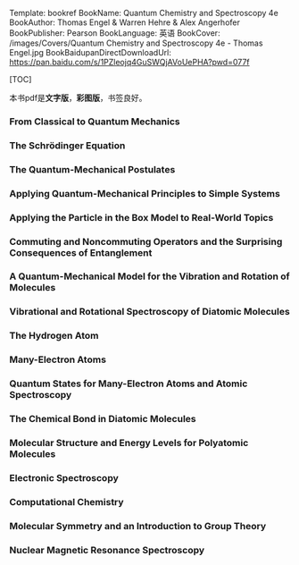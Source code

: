 Template: bookref
BookName: Quantum Chemistry and Spectroscopy 4e
BookAuthor: Thomas Engel & Warren Hehre & Alex Angerhofer
BookPublisher: Pearson
BookLanguage: 英语
BookCover: /images/Covers/Quantum Chemistry and Spectroscopy 4e - Thomas Engel.jpg
BookBaidupanDirectDownloadUrl: https://pan.baidu.com/s/1PZleojq4GuSWQjAVoUePHA?pwd=077f 

[TOC]

本书pdf是**文字版**，**彩图版**，书签良好。


### From Classical to Quantum Mechanics
### The Schrödinger Equation 
### The Quantum-Mechanical Postulates 
### Applying Quantum-Mechanical Principles to Simple Systems
### Applying the Particle in the Box Model to Real-World Topics 
### Commuting and Noncommuting Operators and the Surprising Consequences of Entanglement 
### A Quantum-Mechanical Model for the Vibration and Rotation of Molecules 
### Vibrational and Rotational Spectroscopy of Diatomic Molecules 
### The Hydrogen Atom 
### Many-Electron Atoms 
### Quantum States for Many-Electron Atoms and Atomic Spectroscopy 
### The Chemical Bond in Diatomic Molecules 
### Molecular Structure and Energy Levels for Polyatomic Molecules 
### Electronic Spectroscopy 
### Computational Chemistry 
### Molecular Symmetry and an Introduction to Group Theory 
### Nuclear Magnetic Resonance Spectroscopy 